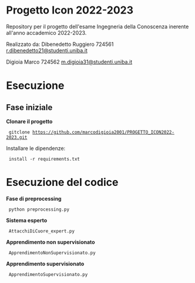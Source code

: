 # Progetto Icon 2022-2023
Repository per il progetto dell'esame Ingegneria della Conoscenza inerente all'anno accademico 2022-2023.

Realizzato da:
Dibenedetto Ruggiero 724561    r.dibenedetto21@studenti.uniba.it

Digioia Marco        724562   m.digioia31@studenti.uniba.it 

# Esecuzione 
## Fase iniziale 

**Clonare il progetto**

<code> gitclone https://github.com/marcodigioia2001/PROGETTO_ICON2022-2023.git </code>

Installare le dipendenze:

<code> install -r requirements.txt </code>

# Esecuzione del codice 

**Fase di preprocessing**

<code> python preprocessing.py </code>


**Sistema esperto** 

<code> AttacchiDiCuore_expert.py </code>


**Apprendimento non supervisionato** 

<code> ApprendimentoNonSupervisionato.py </code>


**Apprendimento supervisionato**

<code> ApprendimentoSupervisionato.py </code>

